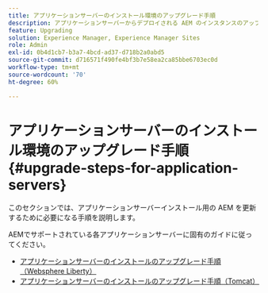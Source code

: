 ```yaml
---
title: アプリケーションサーバーのインストール環境のアップグレード手順
description: アプリケーションサーバーからデプロイされる AEM のインスタンスのアップグレード方法について説明します。
feature: Upgrading
solution: Experience Manager, Experience Manager Sites
role: Admin
exl-id: 0b4d1cb7-b3a7-4bcd-ad37-d718b2a0abd5
source-git-commit: d716571f490fe4bf3b7e58ea2ca85bbe6703ec0d
workflow-type: tm+mt
source-wordcount: '70'
ht-degree: 60%

---
```


# アプリケーションサーバーのインストール環境のアップグレード手順 {#upgrade-steps-for-application-servers}

このセクションでは、アプリケーションサーバーインストール用の AEM を更新するために必要になる手順を説明します。

AEMでサポートされている各アプリケーションサーバーに固有のガイドに従ってください。

* [アプリケーションサーバーのインストールのアップグレード手順（Websphere Liberty）](/help/sites-deploying/app-server-upgrade-wlp.md)
* [アプリケーションサーバーのインストールのアップグレード手順（Tomcat）](/help/sites-deploying/app-server-upgrade-tomcat.md)
